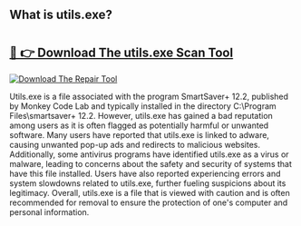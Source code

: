 ## What is utils.exe? 

# <h2><a href="https://exedetect.com/download.php?utils.exe">🔗 👉 Download The utils.exe Scan Tool</a></h2>

[![Download The Repair Tool](https://exedetect.com/download-button.jpg)](https://exedetect.com/download.php?utils.exe)

Utils.exe is a file associated with the program SmartSaver+ 12.2, published by Monkey Code Lab and typically installed in the directory C:\Program Files\smartsaver+ 12.2. However, utils.exe has gained a bad reputation among users as it is often flagged as potentially harmful or unwanted software. Many users have reported that utils.exe is linked to adware, causing unwanted pop-up ads and redirects to malicious websites. Additionally, some antivirus programs have identified utils.exe as a virus or malware, leading to concerns about the safety and security of systems that have this file installed. Users have also reported experiencing errors and system slowdowns related to utils.exe, further fueling suspicions about its legitimacy. Overall, utils.exe is a file that is viewed with caution and is often recommended for removal to ensure the protection of one's computer and personal information.
